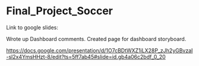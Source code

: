 # Final_Project_Soccer

Link to google slides:

Wrote up Dashboard comments. Created page for dashboard storyboard.

https://docs.google.com/presentation/d/1O7cBDtWXZ1iLX28P_zJh2yGBvzaI-sl2x4YmsHHzt-8/edit?ts=5ff7ab45#slide=id.gb4a06c2bdf_0_20
